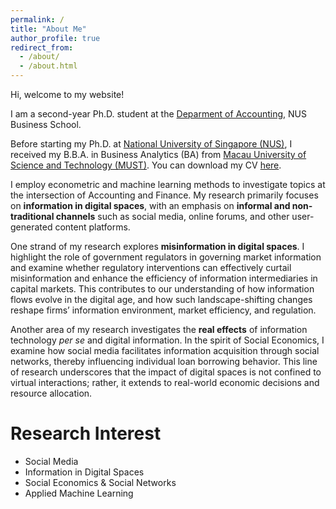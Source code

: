 ```yaml
---
permalink: /
title: "About Me"
author_profile: true
redirect_from: 
  - /about/
  - /about.html
---
```


Hi, welcome to my website!

I am a second-year Ph.D. student at the [Deparment of Accounting](https://bschool.nus.edu.sg/accounting/), NUS Business School.

Before starting my Ph.D. at [National University of Singapore (NUS)](https://www.nus.edu.sg/), I received my B.B.A. in Business Analytics (BA) from [Macau University of Science and Technology (MUST)](https://www.must.edu.mo/index.html?locale=en_US). You can download my CV [here](https://www.dropbox.com/scl/fi/jx3zq9trq59hxo4s6z7aj/Peter_CV.pdf?rlkey=hvn98dien328136313v15d1dh&dl=0).

I employ econometric and machine learning methods to investigate topics at the intersection of Accounting and Finance. My research primarily focuses on **information in digital spaces**, with an emphasis on **informal and non-traditional channels** such as social media, online forums, and other user-generated content platforms. 

One strand of my research explores **misinformation in digital spaces**. I highlight the role of government regulators in governing market information and examine whether regulatory interventions can effectively curtail misinformation and enhance the efficiency of information intermediaries in capital markets. This contributes to our understanding of how information flows evolve in the digital age, and how such landscape-shifting changes reshape firms’ information environment, market efficiency, and regulation. 

Another area of my research investigates the **real effects** of information technology *per se* and digital information. In the spirit of Social Economics, I examine how social media facilitates information acquisition through social networks, thereby influencing individual loan borrowing behavior. This line of research underscores that the impact of digital spaces is not confined to virtual interactions; rather, it extends to real-world economic decisions and resource allocation. 

Research Interest
======
- Social Media 
- Information in Digital Spaces
- Social Economics & Social Networks
- Applied Machine Learning
